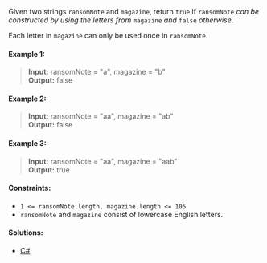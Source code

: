 Given two strings `ransomNote` and `magazine`, return `true` if `ransomNote` _can be constructed by using the letters from_ `magazine` _and_ `false` _otherwise_.

Each letter in `magazine` can only be used once in `ransomNote`.

 

#### Example 1:

> **Input:** ransomNote = "a", magazine = "b"  
> **Output:** false

#### Example 2:

> **Input:** ransomNote = "aa", magazine = "ab"  
> **Output:** false

#### Example 3:

> **Input:** ransomNote = "aa", magazine = "aab"  
> **Output:** true
 

#### Constraints:

- `1 <= ransomNote.length, magazine.length <= 105`
- `ransomNote` and `magazine` consist of lowercase English letters.
 
 #### Solutions:

- [C#](/hashmap/ransome-note/ransome-note.cs)